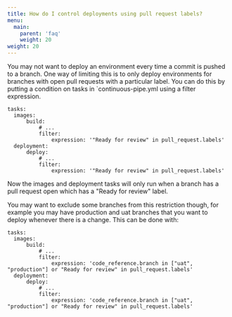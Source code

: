 ```yaml
---
title: How do I control deployments using pull request labels?
menu:
  main:
    parent: 'faq'
    weight: 20
weight: 20
---
```

You may not want to deploy an environment every time a commit is pushed to a branch. One way of limiting this is to only deploy environments for branches with open pull requests with a particular label. You can do this by putting a condition on tasks in `continuous-pipe.yml using a filter expression.

```
tasks:
  images:
      build:
          # ...
          filter:
              expression: '"Ready for review" in pull_request.labels'
  deployment:
      deploy:
          # ...
          filter:
              expression: '"Ready for review" in pull_request.labels'
```

Now the images and deployment tasks will only run when a branch has a pull request open which has a "Ready for review" label. 

You may want to exclude some branches from this restriction though, for example you may have production and uat branches that you want to deploy whenever there is a change. This can be done with:

```
tasks:
  images:
      build:
          # ...
          filter:
              expression: 'code_reference.branch in ["uat", "production"] or "Ready for review" in pull_request.labels'
  deployment:
      deploy:
          # ...
          filter:
              expression: 'code_reference.branch in ["uat", "production"] or "Ready for review" in pull_request.labels'
```
